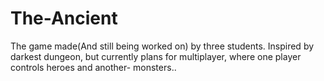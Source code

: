 # The-Ancient
The game made(And still being worked on) by three students. Inspired by darkest dungeon, but currently plans for multiplayer, where one player controls heroes and another- monsters.. 
